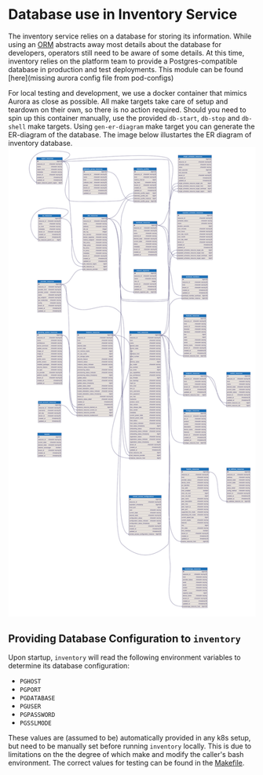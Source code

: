 <!---
  SPDX-FileCopyrightText: (C) 2025 Intel Corporation
  SPDX-License-Identifier: Apache-2.0
-->

# Database use in Inventory Service

The inventory service relies on a database for storing its information. While
using an [ORM](entgo.io) abstracts away most details about the database for
developers, operators still need to be aware of some details. At this time, inventory
relies on the platform team to provide a Postgres-compatible database in
production and test deployments. This module can be found [here](missing aurora config file from pod-configs)

For local testing and development, we use a docker container that mimics Aurora
as close as possible. All make targets take care of setup and teardown on their
own, so there is no action required. Should you need to spin up this container
manually, use the provided `db-start`, `db-stop` and `db-shell` make targets. Using `gen-er-diagram` make target you can
generate the ER-diagram of the database. The image below illustartes the ER diagram of inventory database. ![ER diagram](inventory-er-diagram.svg)

## Providing Database Configuration to `inventory`

Upon startup, `inventory` will read the following environment variables to determine
its database configuration:

- `PGHOST`
- `PGPORT`
- `PGDATABASE`
- `PGUSER`
- `PGPASSWORD`
- `PGSSLMODE`

These values are (assumed to be) automatically provided in any k8s setup, but
need to be manually set before running `inventory` locally. This is due to
limitations on the the degree of which make and modify the caller's bash
environment. The correct values for testing can be found in the [Makefile](../Makefile).
